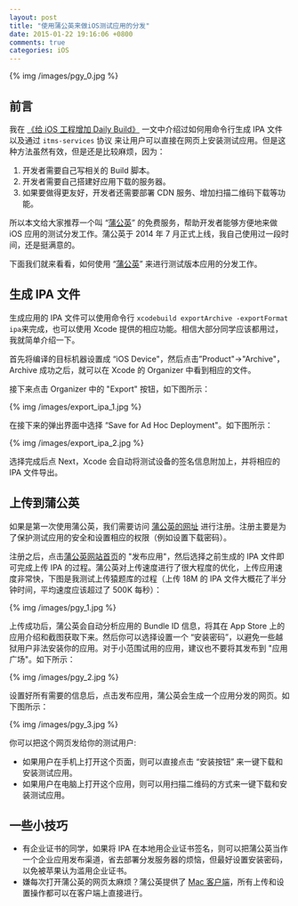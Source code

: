 ```yaml
---
layout: post
title: "使用蒲公英来做iOS测试应用的分发"
date: 2015-01-22 19:16:06 +0800
comments: true
categories: iOS
---
```


{% img /images/pgy_0.jpg %}

## 前言

我在 [《给 iOS 工程增加 Daily Build》](http://blog.devtang.com/blog/2012/02/16/apply-daily-build-in-ios-project/) 一文中介绍过如何用命令行生成 IPA 文件以及通过 `itms-services` 协议 来让用户可以直接在网页上安装测试应用。但是这种方法虽然有效，但是还是比较麻烦，因为：

 1. 开发者需要自己写相关的 Build 脚本。
 1. 开发者需要自己搭建好应用下载的服务器。
 1. 如果要做得更友好，开发者还需要部署 CDN 服务、增加扫描二维码下载等功能。

所以本文给大家推荐一个叫 “[蒲公英](http://www.pgyer.com/)” 的免费服务，帮助开发者能够方便地来做 iOS 应用的测试分发工作。蒲公英于 2014 年 7 月正式上线，我自己使用过一段时间，还是挺满意的。

下面我们就来看看，如何使用 “[蒲公英](http://www.pgyer.com/)” 来进行测试版本应用的分发工作。

## 生成 IPA 文件

生成应用的 IPA 文件可以使用命令行 `xcodebuild exportArchive -exportFormat ipa`来完成，也可以使用 Xcode 提供的相应功能。相信大部分同学应该都用过，我就简单介绍一下。

首先将编译的目标机器设置成 “iOS Device"，然后点击”Product"->"Archive"，Archive 成功之后，就可以在 Xcode 的 Organizer 中看到相应的文件。

接下来点击 Organizer 中的 "Export" 按钮，如下图所示：

{% img /images/export_ipa_1.jpg %}

在接下来的弹出界面中选择 “Save for Ad Hoc Deployment"。如下图所示：

{% img /images/export_ipa_2.jpg %}

选择完成后点 Next，Xcode 会自动将测试设备的签名信息附加上，并将相应的 IPA 文件导出。

## 上传到蒲公英

如果是第一次使用蒲公英，我们需要访问 [蒲公英的网址](http://www.pgyer.com/user/register) 进行注册。注册主要是为了保护测试应用的安全和设置相应的权限（例如设置下载密码）。

注册之后，点击[蒲公英网站首页](http://www.pgyer.com/)的 "发布应用"，然后选择之前生成的 IPA 文件即可完成上传 IPA 的过程。蒲公英对上传速度进行了很大程度的优化，上传应用速度非常快，下图是我测试上传猿题库的过程（上传 18M 的 IPA 文件大概花了半分钟时间，平均速度应该超过了 500K 每秒）：

{% img /images/pgy_1.jpg %}

上传成功后，蒲公英会自动分析应用的 Bundle ID 信息，将其在 App Store 上的应用介绍和截图获取下来。然后你可以选择设置一个 “安装密码”，以避免一些越狱用户非法安装你的应用。对于小范围试用的应用，建议也不要将其发布到 "应用广场"。如下所示：

{% img /images/pgy_2.jpg %}

设置好所有需要的信息后，点击发布应用，蒲公英会生成一个应用分发的网页。如下图所示：

{% img /images/pgy_3.jpg %}

你可以把这个网页发给你的测试用户:

 * 如果用户在手机上打开这个页面，则可以直接点击 “安装按钮” 来一键下载和安装测试应用。
 * 如果用户在电脑上打开这个应用，则可以用扫描二维码的方式来一键下载和安装测试应用。

## 一些小技巧

 * 有企业证书的同学，如果将 IPA 在本地用企业证书签名，则可以把蒲公英当作一个企业应用发布渠道，省去部署分发服务器的烦恼，但最好设置安装密码，以免被苹果认为滥用企业证书。
 * 嫌每次打开蒲公英的网页太麻烦？蒲公英提供了 [Mac 客户端](http://www.pgyer.com/apps)，所有上传和设置操作都可以在客户端上直接进行。

